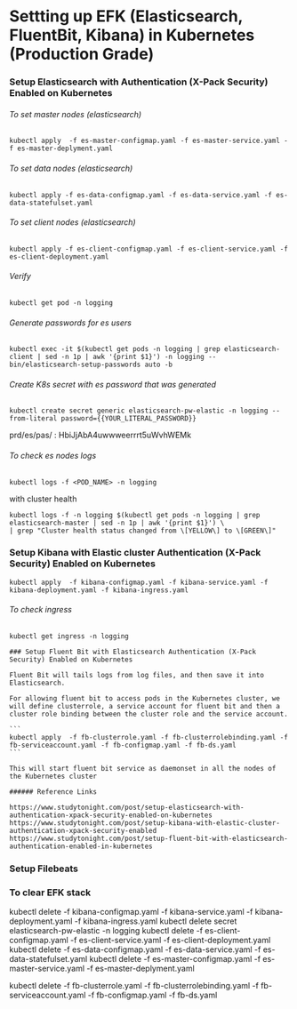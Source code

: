 # Settting up EFK (Elasticsearch, FluentBit, Kibana) in Kubernetes (Production Grade)

### Setup Elasticsearch with Authentication (X-Pack Security) Enabled on Kubernetes

###### To set master nodes (elasticsearch)

```
kubectl apply  -f es-master-configmap.yaml -f es-master-service.yaml -f es-master-deplyment.yaml
```

###### To set data nodes (elasticsearch)

```
kubectl apply -f es-data-configmap.yaml -f es-data-service.yaml -f es-data-statefulset.yaml
```


###### To set client nodes (elasticsearch)

```
kubectl apply -f es-client-configmap.yaml -f es-client-service.yaml -f es-client-deployment.yaml
```

###### Verify

```
kubectl get pod -n logging
```

###### Generate passwords for es users

```
kubectl exec -it $(kubectl get pods -n logging | grep elasticsearch-client | sed -n 1p | awk '{print $1}') -n logging -- bin/elasticsearch-setup-passwords auto -b
```

###### Create K8s secret with es password that was generated

```
kubectl create secret generic elasticsearch-pw-elastic -n logging --from-literal password={{YOUR_LITERAL_PASSWORD}}
```

prd/es/pas/ : HbiJjAbA4uwwweerrrt5uWvhWEMk

###### To check es nodes logs

```
kubectl logs -f <POD_NAME> -n logging
```

with cluster health

```
kubectl logs -f -n logging $(kubectl get pods -n logging | grep elasticsearch-master | sed -n 1p | awk '{print $1}') \
| grep "Cluster health status changed from \[YELLOW\] to \[GREEN\]"
```


### Setup Kibana with Elastic cluster Authentication (X-Pack Security) Enabled on Kubernetes

```
kubectl apply  -f kibana-configmap.yaml -f kibana-service.yaml -f kibana-deployment.yaml -f kibana-ingress.yaml
```

###### To check ingress

```
kubectl get ingress -n logging
```

~~~ 
### Setup Fluent Bit with Elasticsearch Authentication (X-Pack Security) Enabled on Kubernetes

Fluent Bit will tails logs from log files, and then save it into Elasticsearch.

For allowing fluent bit to access pods in the Kubernetes cluster, we will define clusterrole, a service account for fluent bit and then a cluster role binding between the cluster role and the service account.

```
kubectl apply  -f fb-clusterrole.yaml -f fb-clusterrolebinding.yaml -f fb-serviceaccount.yaml -f fb-configmap.yaml -f fb-ds.yaml
```

This will start fluent bit service as daemonset in all the nodes of the Kubernetes cluster

###### Reference Links

https://www.studytonight.com/post/setup-elasticsearch-with-authentication-xpack-security-enabled-on-kubernetes
https://www.studytonight.com/post/setup-kibana-with-elastic-cluster-authentication-xpack-security-enabled
https://www.studytonight.com/post/setup-fluent-bit-with-elasticsearch-authentication-enabled-in-kubernetes

~~~

### Setup Filebeats


### To clear EFK stack

kubectl delete -f kibana-configmap.yaml -f kibana-service.yaml -f kibana-deployment.yaml -f kibana-ingress.yaml
kubectl delete secret elasticsearch-pw-elastic -n logging
kubectl delete -f es-client-configmap.yaml -f es-client-service.yaml -f es-client-deployment.yaml
kubectl delete -f es-data-configmap.yaml -f es-data-service.yaml -f es-data-statefulset.yaml
kubectl delete  -f es-master-configmap.yaml -f es-master-service.yaml -f es-master-deplyment.yaml

kubectl delete  -f fb-clusterrole.yaml -f fb-clusterrolebinding.yaml -f fb-serviceaccount.yaml -f fb-configmap.yaml -f fb-ds.yaml